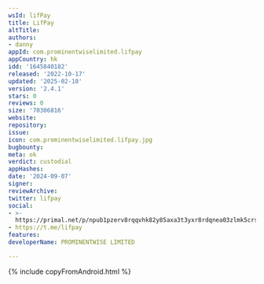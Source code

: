 ```yaml
---
wsId: lifPay
title: LifPay
altTitle: 
authors:
- danny
appId: com.prominentwiselimited.lifpay
appCountry: hk
idd: '1645840182'
released: '2022-10-17'
updated: '2025-02-10'
version: '2.4.1'
stars: 0
reviews: 0
size: '70306816'
website: 
repository: 
issue: 
icon: com.prominentwiselimited.lifpay.jpg
bugbounty: 
meta: ok
verdict: custodial
appHashes: 
date: '2024-09-07'
signer: 
reviewArchive: 
twitter: lifpay
social:
- >-
  https://primal.net/p/npub1pzerv8rqqvhk82y85axa3t3yxr8rdqnea03zlmk5crsne509esqqw0x463
- https://t.me/lifpay
features: 
developerName: PROMINENTWISE LIMITED

---
```


{% include copyFromAndroid.html %}